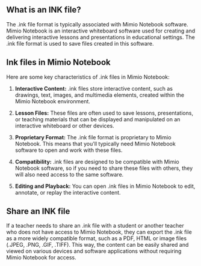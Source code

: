 ## What is an INK file?

The .ink file format is typically associated with Mimio Notebook software. Mimio Notebook is an interactive whiteboard software used for creating and delivering interactive lessons and presentations in educational settings. The .ink file format is used to save files created in this software.

## Ink files in Mimio Notebook

Here are some key characteristics of .ink files in Mimio Notebook:

1.  **Interactive Content:** .ink files store interactive content, such as drawings, text, images, and multimedia elements, created within the Mimio Notebook environment.
    
2.  **Lesson Files:** These files are often used to save lessons, presentations, or teaching materials that can be displayed and manipulated on an interactive whiteboard or other devices.
    
3.  **Proprietary Format:** The .ink file format is proprietary to Mimio Notebook. This means that you'll typically need Mimio Notebook software to open and work with these files.
    
4.  **Compatibility:** .ink files are designed to be compatible with Mimio Notebook software, so if you need to share these files with others, they will also need access to the same software.
    
5.  **Editing and Playback:** You can open .ink files in Mimio Notebook to edit, annotate, or replay the interactive content.

## Share an INK file

If a teacher needs to share an .ink file with a student or another teacher who does not have access to Mimio Notebook, they can export the .ink file as a more widely compatible format, such as a PDF, HTML or image files (.JPEG, .PNG, .GIF, .TIFF). This way, the content can be easily shared and viewed on various devices and software applications without requiring Mimio Notebook for access. 
